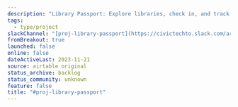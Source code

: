 ```yaml
---
description: "Library Passport: Explore libraries, check in, and track your journey with your kids.The interactive app for parents, children, and beyond, connecting book lovers to a world of knowledge—one library at a time."
tags:
  - type/project
slackChannel: "[proj-library-passport](https://civictechto.slack.com/archives/C0668Q425B7)"
fromBreakout: true
launched: false
online: false
dateActiveLast: 2023-11-21
source: airtable original
status_archive: backlog
status_community: unknown
feature: false
title: "#proj-library-passport"
---
```

